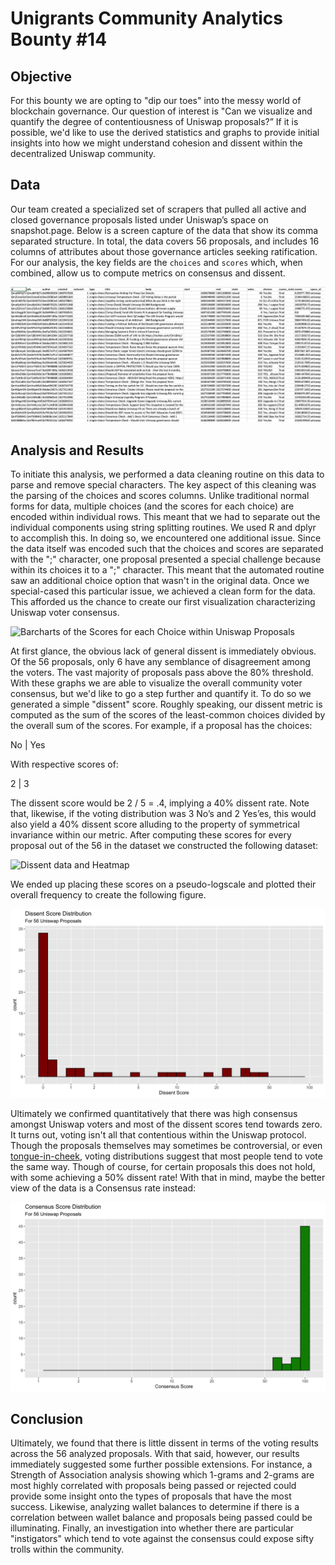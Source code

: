 # Unigrants Community Analytics Bounty #14

## Objective

For this bounty we are opting to "dip our toes" into the messy world of blockchain governance. Our question of interest is "Can we visualize and quantify the degree of contentiousness of Uniswap proposals?” If it is possible, we'd like to use the derived statistics and graphs to provide initial insights into how we might understand cohesion and dissent within the decentralized Uniswap community. 

## Data

Our team created a specialized set of scrapers that pulled all active and closed governance proposals listed under Uniswap’s space on snapshot.page. Below is a screen capture of the data that show its comma separated structure. In total, the data covers 56 proposals, and includes 16 columns of attributes about those governance articles seeking ratification. For our analysis, the key fields are the `choices` and `scores`  which, when combined, allow us to compute metrics on consensus and dissent.

![A screencap of the Data](data.png)

## Analysis and Results

To initiate this analysis, we performed a data cleaning routine on this data to parse and remove special characters. The key aspect of this cleaning was the parsing of the choices and scores columns. Unlike traditional normal forms for data, multiple choices (and the scores for each choice) are encoded within individual rows. This meant that we had to separate out the individual components using string splitting routines. We used R and dplyr to accomplish this.  In doing so, we encountered one additional issue. Since the data itself was encoded such that the choices and scores are separated with the ";" character, one proposal presented a special challenge because within its choices it to a ";" character. This meant that the automated routine saw an additional choice option that wasn't in the original data. Once we special-cased this particular issue, we achieved a clean form for the data.  This afforded us the chance to create our first visualization characterizing Uniswap voter consensus.

![Barcharts of the Scores for each Choice within Uniswap Proposals](final_barcharts.png)

At first glance, the obvious lack of general dissent is immediately obvious.  Of the 56 proposals, only 6 have any semblance of disagreement among the voters.  The vast majority of proposals pass above the 80% threshold. With these graphs we are able to visualize the overall community voter consensus, but we'd like to go a step further and quantify it. To do so we generated a simple "dissent" score. Roughly speaking, our dissent metric is computed as the sum of the scores of the least-common choices divided by the overall sum of the scores. For example, if a proposal has the choices:

No | Yes

With respective scores of:

2 | 3

The dissent score would be 2 / 5 = .4, implying a 40% dissent rate. Note that, likewise, if the voting distribution was 3 No’s and 2 Yes’es, this would also yield a 40% dissent score alluding to the property of symmetrical invariance within our metric. After computing these scores for every proposal out of the 56 in the dataset we constructed the following dataset:

![Dissent data and Heatmap](dissent_heatmap.png)


We ended up placing these scores on a pseudo-logscale and plotted their overall frequency to create the following figure.

![Dissent Score Distribution](dissent.png)

Ultimately we confirmed quantitatively that there was high consensus amongst Uniswap voters and most of the dissent scores tend towards zero. It turns out, voting isn't all that contentious within the Uniswap protocol. Though the proposals themselves may sometimes be controversial, or even [tongue-in-cheek](https://snapshot.org/#/uniswap/proposal/QmTj8EWNTTinpDa9aXZdVkhzPBXD2monu6ZFV1dfoojR2f), voting distributions suggest that most people tend to vote the same way. Though of course, for certain proposals this does not hold, with some achieving a 50% dissent rate! With that in mind, maybe the better view of the data is a Consensus rate instead:

![Consensus Score Distribution](consensus.png)

## Conclusion

Ultimately, we found that there is little dissent in terms of the voting results across the 56 analyzed proposals. With that said, however, our results immediately suggested some further possible extensions. For instance, a Strength of Association analysis showing which 1-grams and 2-grams are most highly correlated with proposals being passed or rejected could provide some insight onto the types of proposals that have the most success. Likewise, analyzing wallet balances to determine if there is a correlation between wallet balance and proposals being passed could be illuminating. Finally, an investigation into whether there are particular "instigators" which tend to vote against the consensus could expose sifty trolls within the community.
